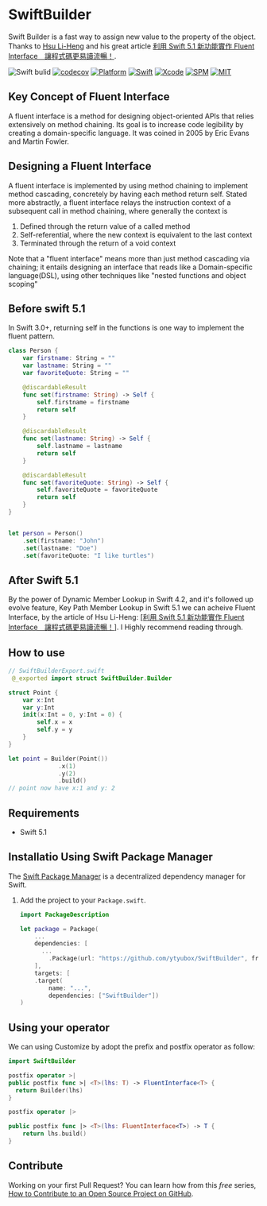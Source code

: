 # SwiftBuilder

Swift Builder is a fast way to assign new value to the property  of the object. Thanks to [Hsu Li-Heng](https://lihenghsu.com/) and his great article [利用 Swift 5.1 新功能實作 Fluent Interface　讓程式碼更易讀流暢！](https://www.appcoda.com.tw/fluent-interface/). 

![Swift bulid](https://github.com/ytyubox/SwiftBuilder/workflows/Swift/badge.svg) [![codecov](https://codecov.io/gh/ytyubox/SwiftBuilder/branch/master/graph/badge.svg)](https://codecov.io/gh/ytyubox/SwiftBuilder) [![Platform](https://img.shields.io/badge/platform-macos%20%7C%20ios%20%7C%20watchos%20%7C%20ipados%20%7C%20tvos-lightgrey)](https://github.com/ytyubox/SwiftBuilder) [![Swift](https://img.shields.io/badge/Swift-5.1-orange.svg)](https://swift.org) [![Xcode](https://img.shields.io/badge/Xcode-11-blue.svg)](https://developer.apple.com/xcode) [![SPM](https://img.shields.io/badge/SPM-Compatible-blue)](https://swift.org/package-manager) [![MIT](https://img.shields.io/badge/License-MIT-red.svg)](https://opensource.org/licenses/MIT)


## Key Concept of Fluent Interface
A fluent interface is a method for designing object-oriented APIs that relies extensively on method chaining.  Its goal is to increase code legibility by creating a domain-specific language. It was coined in 2005 by Eric Evans and Martin Fowler.

## Designing a Fluent Interface

A fluent interface is implemented by using method chaining to implement method cascading, concretely by having each method return self. Stated more abstractly, a fluent interface relays the instruction context of a subsequent call in method chaining, where generally the context is

1. Defined through the return value of a called method
2. Self-referential, where the new context is equivalent to the last context
3. Terminated through the return of a void context

Note that a "fluent interface" means more than just method cascading via chaining; it entails designing an interface that reads like a Domain-specific language(DSL), using other techniques like "nested functions and object scoping"

## Before swift 5.1

In Swift 3.0+, returning self in the functions is one way to implement the fluent pattern.
```swift
class Person {
    var firstname: String = ""
    var lastname: String = ""
    var favoriteQuote: String = ""

    @discardableResult
    func set(firstname: String) -> Self {
        self.firstname = firstname
        return self
    }

    @discardableResult
    func set(lastname: String) -> Self {
        self.lastname = lastname
        return self
    }

    @discardableResult
    func set(favoriteQuote: String) -> Self {
        self.favoriteQuote = favoriteQuote
        return self
    }
}


let person = Person()
    .set(firstname: "John")
    .set(lastname: "Doe")
    .set(favoriteQuote: "I like turtles")
```

## After Swift 5.1

By the power of Dynamic Member Lookup in Swift 4.2, and it's followed up evolve feature, Key Path Member Lookup in Swift 5.1 we can acheive Fluent Interface, by the article of Hsu Li-Heng: [[利用 Swift 5.1 新功能實作 Fluent Interface　讓程式碼更易讀流暢！]](https://www.appcoda.com.tw/fluent-interface/). I Highly recommend reading through.


## How to use

```swift
// SwiftBuilderExport.swift
 @_exported import struct SwiftBuilder.Builder 
```

```swift
struct Point {
    var x:Int
    var y:Int
    init(x:Int = 0, y:Int = 0) {
        self.x = x
        self.y = y
    }
}

let point = Builder(Point())
              .x(1)
              .y(2)
              .build()
// point now have x:1 and y: 2
```

## Requirements

* Swift 5.1


## Installatio Using Swift Package Manager
The [Swift Package Manager](https://swift.org/package-manager/) is a decentralized dependency manager for Swift.

1. Add the project to your `Package.swift`.

    ```swift
    import PackageDescription

    let package = Package(
        ...
        dependencies: [
          ...
            .Package(url: "https://github.com/ytyubox/SwiftBuilder", from: "2.0.0"),
        ],
        targets: [
        .target(
            name: "...",
            dependencies: ["SwiftBuilder"])
    )
    ```

## Using your operator
We can using Customize by adopt the prefix and postfix operator as follow:

```swift
import SwiftBuilder

postfix operator >|
public postfix func >| <T>(lhs: T) -> FluentInterface<T> {
  return Builder(lhs)
}

postfix operator |>

public postfix func |> <T>(lhs: FluentInterface<T>) -> T {
    return lhs.build()
}
```

## Contribute

Working on your first Pull Request? You can learn how from this *free* series, [How to Contribute to an Open Source Project on GitHub](https://egghead.io/series/how-to-contribute-to-an-open-source-project-on-github).
